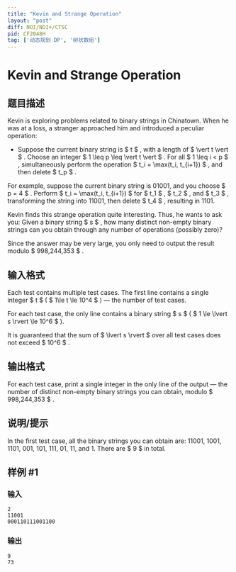 ```yaml
---
title: "Kevin and Strange Operation"
layout: "post"
diff: NOI/NOI+/CTSC
pid: CF2048H
tag: ['动态规划 DP', '树状数组']
---
```


# Kevin and Strange Operation

## 题目描述

Kevin is exploring problems related to binary strings in Chinatown. When he was at a loss, a stranger approached him and introduced a peculiar operation:

- Suppose the current binary string is $  t  $ , with a length of $  \vert t \vert  $ . Choose an integer $  1 \leq p \leq \vert t \vert  $ . For all $  1 \leq i < p  $ , simultaneously perform the operation $  t_i = \max(t_i, t_{i+1})  $ , and then delete $  t_p  $ .

For example, suppose the current binary string is 01001, and you choose $  p = 4  $ . Perform $  t_i = \max(t_i, t_{i+1})  $ for $ t_1 $ , $ t_2 $ , and $  t_3  $ , transforming the string into 11001, then delete $  t_4  $ , resulting in 1101.

Kevin finds this strange operation quite interesting. Thus, he wants to ask you: Given a binary string $  s  $ , how many distinct non-empty binary strings can you obtain through any number of operations (possibly zero)?

Since the answer may be very large, you only need to output the result modulo $ 998\,244\,353 $ .

## 输入格式

Each test contains multiple test cases. The first line contains a single integer $ t $ ( $ 1\le t \le 10^4 $ ) — the number of test cases.

For each test case, the only line contains a binary string $  s  $ ( $  1 \le \lvert s \rvert \le 10^6  $ ).

It is guaranteed that the sum of $ \lvert s \rvert $ over all test cases does not exceed $ 10^6 $ .

## 输出格式

For each test case, print a single integer in the only line of the output — the number of distinct non-empty binary strings you can obtain, modulo $ 998\,244\,353 $ .

## 说明/提示

In the first test case, all the binary strings you can obtain are: 11001, 1001, 1101, 001, 101, 111, 01, 11, and 1. There are $  9  $ in total.

## 样例 #1

### 输入

```
2
11001
000110111001100
```

### 输出

```
9
73
```

